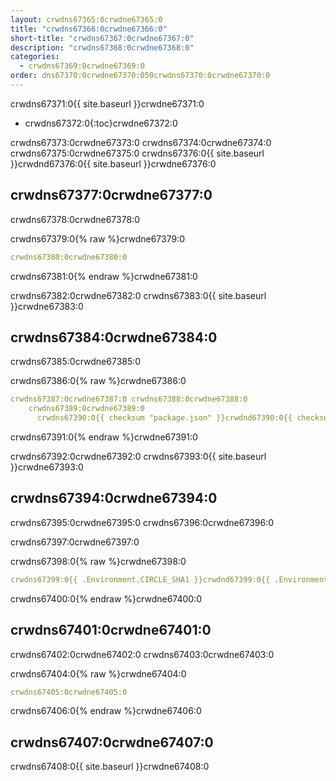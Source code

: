 ```yaml
---
layout: crwdns67365:0crwdne67365:0
title: "crwdns67366:0crwdne67366:0"
short-title: "crwdns67367:0crwdne67367:0"
description: "crwdns67368:0crwdne67368:0"
categories:
  - crwdns67369:0crwdne67369:0
order: dns67370:0crwdne67370:050crwdns67370:0crwdne67370:0
---
```

crwdns67371:0{{ site.baseurl }}crwdne67371:0

* crwdns67372:0{:toc}crwdne67372:0

crwdns67373:0crwdne67373:0 crwdns67374:0crwdne67374:0 crwdns67375:0crwdne67375:0 crwdns67376:0{{ site.baseurl }}crwdnd67376:0{{ site.baseurl }}crwdne67376:0

## crwdns67377:0crwdne67377:0

crwdns67378:0crwdne67378:0

crwdns67379:0{% raw %}crwdne67379:0

```yaml
crwdns67380:0crwdne67380:0
```

crwdns67381:0{% endraw %}crwdne67381:0

crwdns67382:0crwdne67382:0 crwdns67383:0{{ site.baseurl }}crwdne67383:0

## crwdns67384:0crwdne67384:0

crwdns67385:0crwdne67385:0

crwdns67386:0{% raw %}crwdne67386:0

```yaml
crwdns67387:0crwdne67387:0 crwdns67388:0crwdne67388:0
    crwdns67389:0crwdne67389:0
      crwdns67390:0{{ checksum "package.json" }}crwdnd67390:0{{ checksum "package.json" }}crwdne67390:0
```

crwdns67391:0{% endraw %}crwdne67391:0

crwdns67392:0crwdne67392:0 crwdns67393:0{{ site.baseurl }}crwdne67393:0

## crwdns67394:0crwdne67394:0

crwdns67395:0crwdne67395:0 crwdns67396:0crwdne67396:0

crwdns67397:0crwdne67397:0

crwdns67398:0{% raw %}crwdne67398:0

```yaml
crwdns67399:0{{ .Environment.CIRCLE_SHA1 }}crwdnd67399:0{{ .Environment.CIRCLE_SHA1 }}crwdnd67399:0{{ checksum "Gemfile.lock" }}crwdnd67399:0{{ checksum "Gemfile.lock" }}crwdnd67399:0{{ .Environment.CIRCLE_SHA1 }}crwdnd67399:0{{ checksum "Gemfile.lock" }}crwdnd67399:0{{ .Environment.CIRCLE_SHA1 }}crwdnd67399:0{{ checksum "Gemfile.lock" }}crwdnd67399:0{{ .Environment.CIRCLE_SHA1 }}crwdnd67399:0{{ .Environment.CIRCLE_SHA1 }}crwdnd67399:0{{ checksum "Gemfile.lock" }}crwdnd67399:0{{ .Environment.CIRCLE_SHA1 }}crwdnd67399:0$HEROKU_API_KEYcrwdnd67399:0$HEROKU_APPcrwdne67399:0
```

crwdns67400:0{% endraw %}crwdne67400:0

## crwdns67401:0crwdne67401:0

crwdns67402:0crwdne67402:0 crwdns67403:0crwdne67403:0

crwdns67404:0{% raw %}crwdne67404:0

```yaml
crwdns67405:0crwdne67405:0
```

crwdns67406:0{% endraw %}crwdne67406:0

## crwdns67407:0crwdne67407:0

crwdns67408:0{{ site.baseurl }}crwdne67408:0